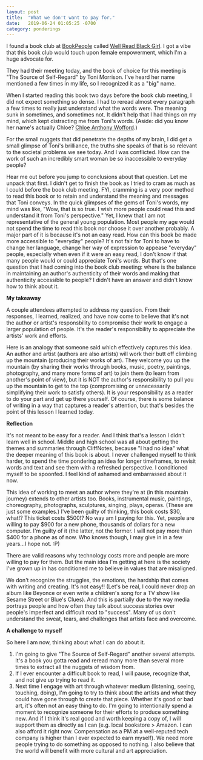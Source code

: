 ```yaml
---
layout: post
title:  "What we don't want to pay for."
date:   2019-06-24 01:05:25 -0700
category: ponderings
---
```


I found a book club at [BookPeople][BookPeople] called [Well Read Black Girl][WRBG]. I got a vibe 
that this book club would touch upon female empowerment, which I'm a huge advocate for.

They had their meeting today, and the book of choice for this meeting is "The Source of Self-Regard" by Toni Morrison. I've heard her name mentioned a few times in my life, so I recognized it as a "big" name. 

When I started reading this book two days before the book club meeting, I did not expect something
so dense. I had to reread almost every paragraph a few times to really just understand what the words were. The meaning sunk in sometimes, and sometimes not. It didn't help that I had things on my mind, which kept distracting me from Toni's words. (Aside: did you know her name's actually Chloe? [Chloe Anthony Wofford][CAW].)

For the small nuggets that did penetrate the depths of my brain, I did get a small glimpse of Toni's brilliance, the truths she speaks of that is so relevant to the societal problems we see today. And I was conflicted. How can the work of such an incredibly smart woman be so inaccessible to everyday people? 

Hear me out before you jump to conclusions about that question. Let me unpack that first. I didn't get to finish the book as I tried to cram as much as I could before the book club meeting. FYI, cramming is a very poor method to read this book or to retain and understand the meaning and messages that Toni conveys. In the quick glimpses of the gems of Toni's words, my mind was like, "Wow, that is so true. I wish more people could read this and understand it from Toni's perspective." Yet, I knew that I am not representative of the general young population. Most people my age would not spend the time to read this book nor choose it over another probably. A major part of it is because it's not an easy read. How can this book be made more accessible to "everyday" people? It's not fair for Toni to have to change her language, change her way of expression to appease "everyday" people, especially when even if it were an easy read, I don't know if that many people would or could appreciate Toni's words. But that's one question that I had coming into the book club meeting: where is the balance in maintaining an author's authenticity of their words and making that authenticity accessible to people? I didn't have an answer and didn't know how to think about it.

**My takeaway**

A couple attendees attempted to address my question. From their responses, I learned, realized, and have now come to believe that it's not the author or artist's responsbility to compromise their work to engage a larger population of people. It's the reader's responsibility to appreciate the artists' work and efforts. 

Here is an analogy that someone said which effectively captures this idea. An author and artist (authors are also artists) will work their butt off climbing up the mountain (producing their works of art). They welcome you up the mountain (by sharing their works through books, music, poetry, paintings, photography, and many more forms of art) to join them (to learn from another's point of view), but it is NOT the author's responsibility to pull you up the mountain to get to the top (compromising or unnecessarily simplifying their work to satisfy others). It is your responsibility as a reader to do your part and get up there yourself. Of course, there is some balance of writing in a way that captures a reader's attention, but that's besides the point of this lesson I learned today.

**Reflection**

It's not meant to be easy for a reader. And I think that's a lesson I didn't learn well in school.
Middle and high school was all about getting the themes and summaries through CliffNotes, because 
"I had no idea" what the deeper meaning of this book is about. I never challenged myself to think
harder, to spend the time pondering an idea for longer timeframes, to revisit words and text and
see them with a refreshed perspective. I conditioned myself to be spoonfed. I feel kind of 
ashamed and embarrassed about it now. 

This idea of working to meet an author where they're at (in this mountain journey) extends to other artists too. Books, instrumental music, paintings, choreography, photographs, sculptures, singing, plays, operas. (These are just some examples.) I've been guilty of thinking, this book costs $30, what!? This ticket costs $500!? No way am I paying for this. Yet, people are willing to pay $900 for a new phone, thousands of dollars for a new computer. I'm guilty of it (the latter, not the former. I will not pay more than $400 for a phone as of now. Who knows though, I may give in in a few years...I hope not. :P)

There are valid reasons why technology costs more and people are more willing to pay for them. But
the main idea I'm getting at here is the society I've grown up in has conditioned me to believe in values that are misaligned. 

We don't recognize the struggles, the emotions, the hardship that comes with writing and creating. It's not easy!! (Let's be real, I could never drop an album like Beyonce or even write a children's song for a TV show like Sesame Street or Blue's Clues). And this is partially due to the way media portrays people and how often they talk about success stories over people's imperfect and difficult road to "success". Many of us don't understand the sweat, tears, and challenges that artists face and overcome.

**A challenge to myself**

So here I am now, thinking about what I can do about it.
1. I'm going to give "The Source of Self-Regard" another several attempts. It's a book you gotta read and reread many more than several more times to extract all the nuggets of wisdom from.
2. If I ever encounter a difficult book to read, I will pause, recognize that, and not give up trying to read it.
3. Next time I engage with art through whatever medium (listening, seeing, touching, doing), I'm going to try to think about the artists and what they could have gone through to create that piece. Whether it's good or bad art, it's often not an easy thing to do. I'm going to intentionally spend a moment to recognize someone for their efforts to produce something new. And if I think it's real good and worth keeping a copy of, I will support them as directly as I can (e.g. local bookstore > Amazon. I can also afford it right now. Compensation as a PM at a well-reputed tech company is higher than I ever expected to earn myself). We need more people trying to do something as opposed to nothing. I also believe that the world will benefit with more cultural and art appreciation.


[BookPeople]: https://www.bookpeople.com/
[WRBG]: https://bookpeopleblog.com/2019/03/28/new-well-read-black-girl-book-club/
[CAW]: https://www.notablebiographies.com/Mo-Ni/Morrison-Toni.html